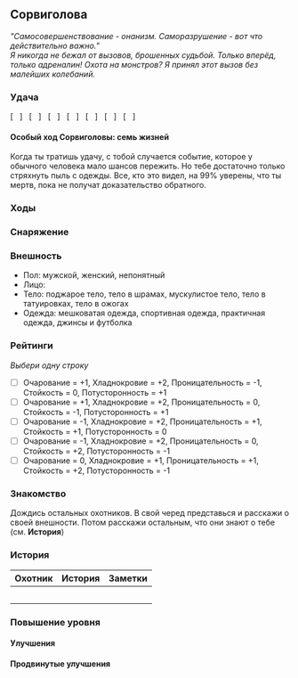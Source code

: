 ## Сорвиголова
_"Самосовершенствование - онанизм. Саморазрушение - вот что действительно важно."<br>Я никогда не бежал от вызовов, брошенных судьбой. Только вперёд, только адреналин! Охота на монстров? Я принял этот вызов без малейших колебаний._
### Удача
[ &nbsp; ] &nbsp; [ &nbsp; ] &nbsp; [ &nbsp; ] &nbsp; [ &nbsp; ] &nbsp; [ &nbsp; ] &nbsp; [ &nbsp; ] &nbsp; [ &nbsp; ]
#### Особый ход Сорвиголовы: семь жизней
Когда ты тратишь удачу, с тобой случается событие, которое у обычного человека мало шансов пережить. Но тебе достаточно только стряхнуть пыль с одежды. Все, кто это видел, на 99% уверены, что ты мертв, пока не получат доказательство обратного.
### Ходы

### Снаряжение

### Внешность

* Пол: мужской, женский, непонятный
* Лицо: 
* Тело: поджарое тело, тело в шрамах, мускулистое тело, тело в татуировках, тело в ожогах
* Одежда: мешковатая одежда, спортивная одежда, практичная одежда, джинсы и футболка

### Рейтинги
_Выбери одну строку_
- [ ] Очарование = +1, Хладнокровие = +2, Проницательность = -1, Стойкость =  0, Потусторонность = +1
- [ ] Очарование = +1, Хладнокровие = +2, Проницательность =  0, Стойкость = -1, Потусторонность = +1
- [ ] Очарование = -1, Хладнокровие = +2, Проницательность = +1, Стойкость = +1, Потусторонность =  0
- [ ] Очарование = -1, Хладнокровие = +2, Проницательность =  0, Стойкость = +2, Потусторонность = -1
- [ ] Очарование =  0, Хладнокровие = +1, Проницательность = +1, Стойкость = +2, Потусторонность = -1

### Знакомство

Дождись остальных охотников. В свой черед представься и расскажи о своей внешности. Потом расскажи остальным, что они знают о тебе (см. **История**)

### История
| Охотник | История | Заметки |
|---------|---------|---------|
| | |
| | |
| | |
| | |
| | |
### Повышение уровня
#### Улучшения
#### Продвинутые улучшения
